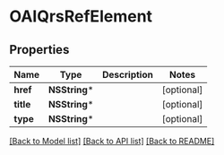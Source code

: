 # OAIQrsRefElement

## Properties
Name | Type | Description | Notes
------------ | ------------- | ------------- | -------------
**href** | **NSString*** |  | [optional] 
**title** | **NSString*** |  | [optional] 
**type** | **NSString*** |  | [optional] 

[[Back to Model list]](../README.md#documentation-for-models) [[Back to API list]](../README.md#documentation-for-api-endpoints) [[Back to README]](../README.md)


